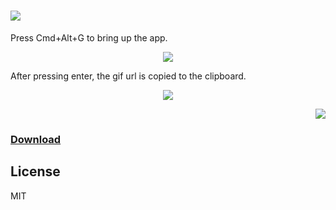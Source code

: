 ![](https://cldup.com/xYsDNqLan4.png)
=======

Press Cmd+Alt+G to bring up the app.

<p align="center"><img src="https://cldup.com/sCYVonrdgF.png"></p>

After pressing enter, the gif url is copied to the clipboard. 

<p align="center"><img src="http://media3.giphy.com/media/Xn9jvM3BOuVs4/giphy.gif"></p>


<p align="right"><img src="https://cloudup.com/ch-sJ_LRbm6+"></p>
<h3><a href="https://github.com/octalmage/HotGifs/releases/latest/">Download</a>

## License

MIT